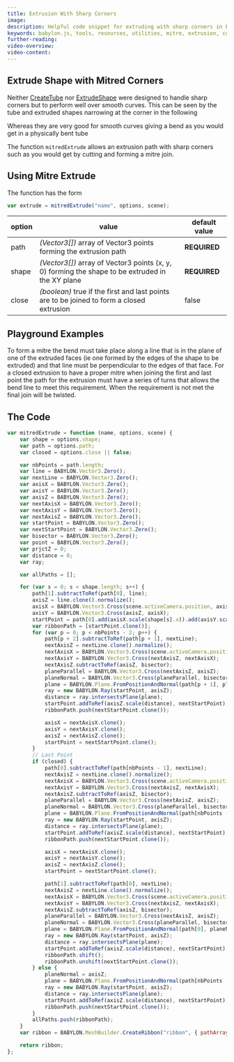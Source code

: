 ```yaml
---
title: Extrusion With Sharp Corners
image: 
description: Helpful code snippet for extruding with sharp corners in Babylon.js.
keywords: babylon.js, tools, resources, utilities, mitre, extrusion, corner
further-reading:
video-overview:
video-content:
---
```


## Extrude Shape with Mitred Corners

Neither [CreateTube](/features/divingDeeper/mesh/creation/param#tube) nor [ExtrudeShape](/features/divingDeeper/mesh/creation/param#extruded-shapes) were designed to handle sharp corners but to perform well over smooth curves. This can be seen by the tube and extruded shapes narrowing at the corner in the following

<Playground id="#PDRDFA" title="Bend In Tube" description=""/>
<Playground id="#PDRDFA#1" title="Bend In Extruded Tube" description=""/>
<Playground id="#PDRDFA#2" title="Bend in Extruded Shape" description=""/>

Whereas they are very good for smooth curves giving a bend as you would get in a physically bent tube

<Playground id="#PDRDFA#6" title="Slow Bend In Tube" description=""/>
<Playground id="#PDRDFA#2" title="Slow Bend In Extruded Shape" description=""/>

The function `mitredExtrude` allows an extrusion path with sharp corners such as you would get by cutting and forming a mitre join.

<Playground id="#PDRDFA#4" title="Right Angle in Extruded Tube With Mitre" description=""/>
<Playground id="#PDRDFA#5" title="Right Angle in Extruded Shape" description=""/>

## Using Mitre Extrude

The function has the form

```javascript
var extrude = mitredExtrude("name", options, scene);
```

| option | value                                                                                            | default value |
| ------ | ------------------------------------------------------------------------------------------------ | ------------- |
| path   | _(Vector3[])_ array of Vector3 points forming the extrusion path                                 | **REQUIRED**  |
| shape  | _(Vector3[])_ array of Vector3 points (x, y, 0) forming the shape to be extruded in the XY plane | **REQUIRED**  |
| close  | _(boolean)_ true if the first and last points are to be joined to form a closed extrusion        | false         |

## Playground Examples

To form a mitre the bend must take place along a line that is in the plane of one of the extruded faces (ie one formed by the edges of the shape to be extruded) and that line must be perpendicular to the edges of that face. For a closed extrusion to have a proper mitre when joining the first and last point the path for the extrusion must have a series of turns that allows the bend line to meet this requirement. When the requirement is not met the final join will be twisted.

<Playground id="#376T60#2" title="Open" description=""/>
<Playground id="#376T60#3" title="Closed With Twist" description=""/>
<Playground id="#376T60#4" title="Closed Meeting Requirements" description="\"/>

## The Code

```javascript
var mitredExtrude = function (name, options, scene) {
    var shape = options.shape;
    var path = options.path;
    var closed = options.close || false;

    var nbPoints = path.length;
    var line = BABYLON.Vector3.Zero();
    var nextLine = BABYLON.Vector3.Zero();
    var axisX = BABYLON.Vector3.Zero();
    var axisY = BABYLON.Vector3.Zero();
    var axisZ = BABYLON.Vector3.Zero();
    var nextAxisX = BABYLON.Vector3.Zero();
    var nextAxisY = BABYLON.Vector3.Zero();
    var nextAxisZ = BABYLON.Vector3.Zero();
    var startPoint = BABYLON.Vector3.Zero();
    var nextStartPoint = BABYLON.Vector3.Zero();
    var bisector = BABYLON.Vector3.Zero();
    var point = BABYLON.Vector3.Zero();
    var prjctZ = 0;
    var distance = 0;
    var ray;

    var allPaths = [];

    for (var s = 0; s < shape.length; s++) {
        path[1].subtractToRef(path[0], line);
        axisZ = line.clone().normalize();
        axisX = BABYLON.Vector3.Cross(scene.activeCamera.position, axisZ).normalize();
        axisY = BABYLON.Vector3.Cross(axisZ, axisX);
        startPoint = path[0].add(axisX.scale(shape[s].x)).add(axisY.scale(shape[s].y));
        var ribbonPath = [startPoint.clone()];
        for (var p = 0; p < nbPoints - 2; p++) {
            path[p + 2].subtractToRef(path[p + 1], nextLine);
            nextAxisZ = nextLine.clone().normalize();
            nextAxisX = BABYLON.Vector3.Cross(scene.activeCamera.position, nextAxisZ).normalize();
            nextAxisY = BABYLON.Vector3.Cross(nextAxisZ, nextAxisX);
            nextAxisZ.subtractToRef(axisZ, bisector);
            planeParallel = BABYLON.Vector3.Cross(nextAxisZ, axisZ);
            planeNormal = BABYLON.Vector3.Cross(planeParallel, bisector);
            plane = BABYLON.Plane.FromPositionAndNormal(path[p + 1], planeNormal);
            ray = new BABYLON.Ray(startPoint, axisZ);
            distance = ray.intersectsPlane(plane);
            startPoint.addToRef(axisZ.scale(distance), nextStartPoint);
            ribbonPath.push(nextStartPoint.clone());

            axisX = nextAxisX.clone();
            axisY = nextAxisY.clone();
            axisZ = nextAxisZ.clone();
            startPoint = nextStartPoint.clone();
        }
        // Last Point
        if (closed) {
            path[0].subtractToRef(path[nbPoints - 1], nextLine);
            nextAxisZ = nextLine.clone().normalize();
            nextAxisX = BABYLON.Vector3.Cross(scene.activeCamera.position, nextAxisZ).normalize();
            nextAxisY = BABYLON.Vector3.Cross(nextAxisZ, nextAxisX);
            nextAxisZ.subtractToRef(axisZ, bisector);
            planeParallel = BABYLON.Vector3.Cross(nextAxisZ, axisZ);
            planeNormal = BABYLON.Vector3.Cross(planeParallel, bisector);
            plane = BABYLON.Plane.FromPositionAndNormal(path[nbPoints - 1], planeNormal);
            ray = new BABYLON.Ray(startPoint, axisZ);
            distance = ray.intersectsPlane(plane);
            startPoint.addToRef(axisZ.scale(distance), nextStartPoint);
            ribbonPath.push(nextStartPoint.clone());

            axisX = nextAxisX.clone();
            axisY = nextAxisY.clone();
            axisZ = nextAxisZ.clone();
            startPoint = nextStartPoint.clone();

            path[1].subtractToRef(path[0], nextLine);
            nextAxisZ = nextLine.clone().normalize();
            nextAxisX = BABYLON.Vector3.Cross(scene.activeCamera.position, nextAxisZ).normalize();
            nextAxisY = BABYLON.Vector3.Cross(nextAxisZ, nextAxisX);
            nextAxisZ.subtractToRef(axisZ, bisector);
            planeParallel = BABYLON.Vector3.Cross(nextAxisZ, axisZ);
            planeNormal = BABYLON.Vector3.Cross(planeParallel, bisector);
            plane = BABYLON.Plane.FromPositionAndNormal(path[0], planeNormal);
            ray = new BABYLON.Ray(startPoint, axisZ);
            distance = ray.intersectsPlane(plane);
            startPoint.addToRef(axisZ.scale(distance), nextStartPoint);
            ribbonPath.shift();
            ribbonPath.unshift(nextStartPoint.clone());
        } else {
            planeNormal = axisZ;
            plane = BABYLON.Plane.FromPositionAndNormal(path[nbPoints - 1], planeNormal);
            ray = new BABYLON.Ray(startPoint, axisZ);
            distance = ray.intersectsPlane(plane);
            startPoint.addToRef(axisZ.scale(distance), nextStartPoint);
            ribbonPath.push(nextStartPoint.clone());
        }
        allPaths.push(ribbonPath);
    }
    var ribbon = BABYLON.MeshBuilder.CreateRibbon("ribbon", { pathArray: allPaths, sideOrientation: BABYLON.Mesh.DOUBLESIDE, closeArray: true, closePath: closed }, scene);

    return ribbon;
};
```
